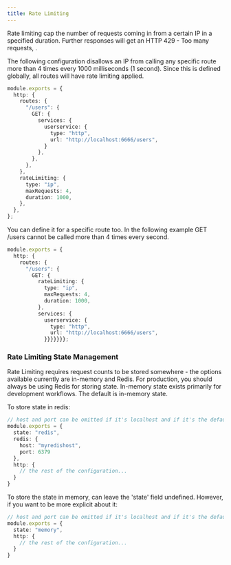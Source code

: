 ```yaml
---
title: Rate Limiting
---
```


Rate limiting cap the number of requests coming in from a certain IP in a specified duration. Further responses will get an HTTP 429 - Too many requests, .

The following configuration disallows an IP from calling any specific route more than 4 times every 1000 milliseconds (1 second). Since this is defined globally, all routes will have rate limiting applied.

```ts
module.exports = {
  http: {
    routes: {
      "/users": {
        GET: {
          services: {
            userservice: {
              type: "http",
              url: "http://localhost:6666/users",
            }
          },
        },
      },
    },
    rateLimiting: {
      type: "ip",
      maxRequests: 4,
      duration: 1000,
    },
  },
};
```

You can define it for a specific route too. In the following example GET /users cannot be called more than 4 times every second.

```ts
module.exports = {
  http: {
    routes: {
      "/users": {
        GET: {
          rateLimiting: {
            type: "ip",
            maxRequests: 4,
            duration: 1000,
          },
          services: {
            userservice: {
              type: "http",
              url: "http://localhost:6666/users",
            }}}}}}};
```

### Rate Limiting State Management

Rate Limiting requires request counts to be stored somewhere - the options available currently are in-memory and Redis.  For production, you should always be using Redis for storing state. In-memory state exists primarily for development workflows. The default is in-memory state.

To store state in redis:

```ts
// host and port can be omitted if it's localhost and if it's the default port.
module.exports = {
  state: "redis",
  redis: {
    host: "myredishost",
    port: 6379
  },
  http: {
    // the rest of the configuration...
  }
}      
```

To store the state in memory, can leave the 'state' field undefined. 
However, if you want to be more explicit about it:

```ts
// host and port can be omitted if it's localhost and if it's the default port.
module.exports = {
  state: "memory",
  http: {
    // the rest of the configuration...
  }
}      
```